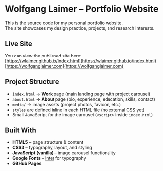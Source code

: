 # Wolfgang Laimer – Portfolio Website

This is the source code for my personal portfolio website.  
The site showcases my design practice, projects, and research interests.

## Live Site
You can view the published site here:  
[https://wlaimer.github.io/index.html](https://wlaimer.github.io/index.html)
[https://wolfganglaimer.com](https://wolfganglaimer.com)

## Project Structure
- `index.html` → **Work** page (main landing page with project carousel)  
- `about.html` → **About** page (bio, experience, education, skills, contact)  
- `media/` → image assets (project photos, favicon, etc.)  
- `styles` are defined inline in each HTML file (no external CSS yet)  
- Small JavaScript for the image carousel (`<script>` inside `index.html`)

## Built With
- **HTML5** – page structure & content  
- **CSS3** – typography, layout, and styling  
- **JavaScript (vanilla)** – image carousel functionality  
- **Google Fonts** – [Inter](https://fonts.google.com/specimen/Inter) for typography  
- **GitHub Pages**
